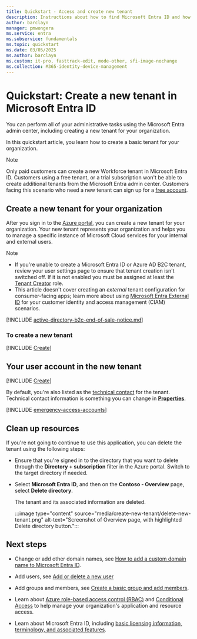 ```yaml
---
title: Quickstart - Access and create new tenant
description: Instructions about how to find Microsoft Entra ID and how to create a new tenant for your organization.
author: barclayn
manager: pmwongera
ms.service: entra
ms.subservice: fundamentals
ms.topic: quickstart
ms.date: 03/05/2025
ms.author: barclayn
ms.custom: it-pro, fasttrack-edit, mode-other, sfi-image-nochange
ms.collection: M365-identity-device-management
---
```


# Quickstart: Create a new tenant in Microsoft Entra ID

You can perform all of your administrative tasks using the Microsoft Entra admin center, including creating a new tenant for your organization.

In this quickstart article, you learn how to create a basic tenant for your organization.

>[!Note]
>Only paid customers can create a new Workforce tenant in Microsoft Entra ID. Customers using a free tenant, or a trial subscription won't be able to create additional tenants from the Microsoft Entra admin center. Customers facing this scenario who need a new tenant can sign up for a [free account](https://azure.microsoft.com/free/).

## Create a new tenant for your organization


After you sign in to the [Azure portal](https://portal.azure.com), you can create a new tenant for your organization. Your new tenant represents your organization and helps you to manage a specific instance of Microsoft Cloud services for your internal and external users.

>[!NOTE]
>
> - If you're unable to create a Microsoft Entra ID or Azure AD B2C tenant, review your user settings page to ensure that tenant creation isn't switched off. If it is not enabled you must be assigned at least the [Tenant Creator](../identity/role-based-access-control/permissions-reference.md#tenant-creator) role.
> - This article doesn't cover creating an *external* tenant configuration for consumer-facing apps; learn more about using [Microsoft Entra External ID](~/external-id/customers/overview-customers-ciam.md) for your customer identity and access management (CIAM) scenarios.

[!INCLUDE [active-directory-b2c-end-of-sale-notice.md](~/includes/active-directory-b2c-end-of-sale-notice.md)]

### To create a new tenant

[!INCLUDE [Create](../includes/definitions/create-new-tenant.md)]

## Your user account in the new tenant

[!INCLUDE [Create](../includes/definitions/tenant-installation-account.md)]

By default, you're also listed as the [technical contact](/microsoft-365/admin/manage/change-address-contact-and-more#what-do-these-fields-mean) for the tenant. Technical contact information is something you can change in [**Properties**](https://portal.azure.com/#blade/Microsoft_AAD_IAM/ActiveDirectoryMenuBlade/Properties).

[!INCLUDE [emergency-access-accounts](../includes/definitions/emergency-access-accounts.md)]

## Clean up resources

If you're not going to continue to use this application, you can delete the tenant using the following steps:

- Ensure that you're signed in to the directory that you want to delete through the **Directory + subscription** filter in the Azure portal. Switch to the target directory if needed.
- Select **Microsoft Entra ID**, and then on the **Contoso - Overview** page, select **Delete directory**.

    The tenant and its associated information are deleted.

   :::image type="content" source="media/create-new-tenant/delete-new-tenant.png" alt-text="Screenshot of Overview page, with highlighted Delete directory button.":::

## Next steps

- Change or add other domain names, see [How to add a custom domain name to Microsoft Entra ID](add-custom-domain.yml).

- Add users, see [Add or delete a new user](./add-users.md)

- Add groups and members, see [Create a basic group and add members](./how-to-manage-groups.yml).

- Learn about [Azure role-based access control (RBAC)](/azure/role-based-access-control/overview) and [Conditional Access](~/identity/conditional-access/overview.md) to help manage your organization's application and resource access.

- Learn about Microsoft Entra ID, including [basic licensing information, terminology, and associated features](./whatis.md).